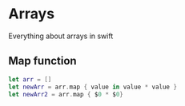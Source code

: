 # Arrays

Everything about arrays in swift

## Map function

```swift
let arr = []
let newArr = arr.map { value in value * value }
let newArr2 = arr.map { $0 * $0}
```